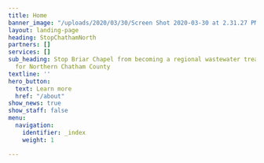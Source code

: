 ```yaml
---
title: Home
banner_image: "/uploads/2020/03/30/Screen Shot 2020-03-30 at 2.31.27 PM.png"
layout: landing-page
heading: StopChathamNorth
partners: []
services: []
sub_heading: Stop Briar Chapel from becoming a regional wastewater treatment plant
  for Northern Chatham County
textline: ''
hero_button:
  text: Learn more
  href: "/about"
show_news: true
show_staff: false
menu:
  navigation:
    identifier: _index
    weight: 1

---
```

